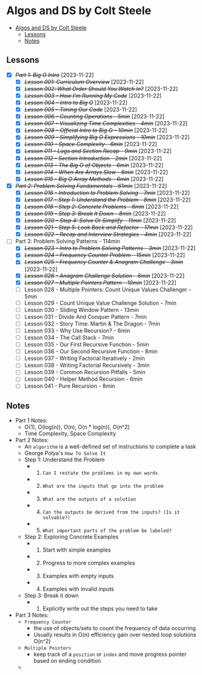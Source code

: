 # Algos and DS by Colt Steele

- [Algos and DS by Colt Steele](#algos-and-ds-by-colt-steele)
  - [Lessons](#lessons)
  - [Notes](#notes)

## Lessons

- [x] ~~_Part 1: Big O Intro_~~ [2023-11-22]
  - [x] ~~_Lesson 001: Curriculum Overview_~~ [2023-11-22]
  - [x] ~~_Lesson 002: What Order Should You Watch In?_~~ [2023-11-22]
  - [x] ~~_Lesson 003 - How I'm Running My Code_~~ [2023-11-22]
  - [x] ~~_Lesson 004 - Intro to Big O_~~ [2023-11-22]
  - [x] ~~_Lesson 005 - Timing Our Code_~~ [2023-11-22]
  - [x] ~~_Lesson 006 - Counting Operations - 5min_~~ [2023-11-22]
  - [x] ~~_Lesson 007 - Visualizing Time Complexities - 4min_~~ [2023-11-22]
  - [x] ~~_Lesson 008 - Official Intro to Big O - 10min_~~ [2023-11-22]
  - [x] ~~_Lesson 009 - Simplifying Big O Expressions - 10min_~~ [2023-11-22]
  - [x] ~~_Lesson 010 - Space Complexity - 6min_~~ [2023-11-22]
  - [x] ~~_Lesson 011 - Logs and Section Recap - 9min_~~ [2023-11-22]
  - [x] ~~_Lesson 012 - Section Introduction - 2min_~~ [2023-11-22]
  - [x] ~~_Lesson 013 - The Big O of Objects - 6min_~~ [2023-11-22]
  - [x] ~~_Lesson 014 - When Are Arrays Slow - 6min_~~ [2023-11-22]
  - [x] ~~_Lesson 015 - Big O Array Methods - 6min_~~ [2023-11-22]
- [x] ~~_Part 2: Problem Solving Fundamentals - 61min_~~ [2023-11-22]
  - [x] ~~_Lesson 016 - Introduction to Problem Solving - 7min_~~ [2023-11-22]
  - [x] ~~_Lesson 017 - Step 1: Understand the Problem - 8min_~~ [2023-11-22]
  - [x] ~~_Lesson 018 - Step 2: Concrete Problems - 6min_~~ [2023-11-22]
  - [x] ~~_Lesson 019 - Step 3: Break It Down - 8min_~~ [2023-11-22]
  - [x] ~~_Lesson 020 - Step 4: Solve Or Simplify - 11min_~~ [2023-11-22]
  - [x] ~~_Lesson 021 - Step 5: Look Back and Refactor - 17min_~~ [2023-11-22]
  - [x] ~~_Lesson 022 - Recap and Interview Strategies - 4min_~~ [2023-11-22]
- [ ] Part 3: Problem Solving Patterns - 114min
  - [x] ~~_Lesson 023 - Intro to Problem Solving Patterns - 3min_~~ [2023-11-22]
  - [x] ~~_Lesson 024 - Frequency Counter Problem - 15min_~~ [2023-11-22]
  - [x] ~~_Lesson 025 - Frequency Counter & Anagram Challenge - 3min_~~ [2023-11-22]
  - [x] ~~_Lesson 026 - Anagram Challenge Solution - 6min_~~ [2023-11-22]
  - [x] ~~_Lesson 027 - Multiple Pointers Pattern - 10min_~~ [2023-11-22]
  - [ ] Lesson 028 - Multiple Pointers: Count Unique Values Challenger - 5min
  - [ ] Lesson 029 - Count Unique Value Challenge Solution - 7min
  - [ ] Lesson 030 - Sliding Window Pattern - 13min
  - [ ] Lesson 031 - Divide And Conquer Pattern - 7min
  - [ ] Lesson 032 - Story Time: Martin & The Dragon - 7min
  - [ ] Lesson 033 - Why Use Recursion? - 6min
  - [ ] Lesson 034 - The Call Stack - 7min
  - [ ] Lesson 035 - Our First Recursive Function - 5min
  - [ ] Lesson 036 - Our Second Recursive Function - 8min
  - [ ] Lesson 037 - Writing Factorial Iteratively - 2min
  - [ ] Lesson 038 - Writing Factorial Recursively - 3min
  - [ ] Lesson 039 - Common Recursion Pitfalls - 5min
  - [ ] Lesson 040 - Helper Method Recursion - 6min
  - [ ] Lesson 041 - Pure Recursion - 8min

## Notes

- Part 1 Notes:
  - O(1), O(log(n)), O(n), O(n \* log(n)), O(n^2)
  - Time Complexity, Space Complexity
- Part 2 Notes:
  - An `algorithm` is a well-defined set of instructions to complete a task
  - George Polya's `How To Solve It`
  - Step 1: Understand the Problem
    - 1. `Can I restate the problems in my own words`
    - 2. `What are the inputs that go into the problem`
    - 3. `What are the outputs of a solution`
    - 4. `Can the outputs be derived from the inputs? (Is it solvable?)`
    - 5. `What important parts of the problem be labeled?`
  - Step 2: Exploring Concrete Examples
    - 1. Start with simple examples
    - 2. Progress to more complex examples
    - 3. Examples with empty inputs
    - 4. Examples with invalid inputs
  - Step 3: Break it down
    - 1. Explicitly write out the steps you need to take
- Part 3 Notes:
  - `Frequency Counter`
    - the use of objects/sets to count the frequency of data occurring
    - Usually results in O(n) efficiency gain over nested loop solutions O(n^2)
  - `Multiple Pointers`
    - keep track of a `position` or `index` and move progress pointer based on ending condition
  -
